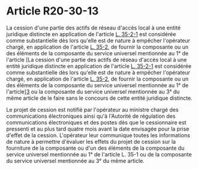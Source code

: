 # Article R20-30-13

La cession d'une partie des actifs de réseau d'accès local à une entité juridique distincte en application de l'article [L. 35-2-1][1] est considérée comme substantielle dès lors qu'elle est de nature à empêcher l'opérateur chargé, en application de l'article [L. 35-2][2], de fournir la composante ou un des éléments de la composante du service universel mentionnée au 1° de l'article [La cession d'une partie des actifs de réseau d'accès local à une entité juridique distincte en application de l'article [L. 35-2-1][1] est considérée comme substantielle dès lors qu'elle est de nature à empêcher l'opérateur chargé, en application de l'article [L. 35-2][2], de fournir la composante ou un des éléments de la composante du service universel mentionnée au 1° de l'article][3] ou la composante du service universel mentionnée au 3° du même article de le faire sans le concours de cette entité juridique distincte. 
  
  
Le projet de cession est notifié par l'opérateur au ministre chargé des communications électroniques ainsi qu'à l'Autorité de régulation des communications électroniques et des postes dès que le cessionnaire est pressenti et au plus tard quatre mois avant la date envisagée pour la prise d'effet de la cession. L'opérateur leur communique toutes les informations de nature à permettre d'évaluer les effets du projet de cession sur la fourniture de la composante ou d'un des éléments de la composante du service universel mentionnée au 1° de l'article L. 35-1 ou de la composante du service universel mentionnée au 3° du même article.

 [1]: /affichCodeArticle.do?cidTexte=LEGITEXT000006070987&idArticle=LEGIARTI000024503742&dateTexte=&categorieLien=cid
 [2]: /affichCodeArticle.do?cidTexte=LEGITEXT000006070987&idArticle=LEGIARTI000006465807&dateTexte=&categorieLien=cid
 [3]: /affichCodeArticle.do?cidTexte=LEGITEXT000006070987&idArticle=LEGIARTI000006465416&dateTexte=&categorieLien=cid